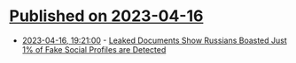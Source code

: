 # [Published on 2023-04-16](index.md)

* [2023-04-16, 19:21:00](https://tech.slashdot.org/story/23/04/16/1918244/leaked-documents-show-russians-boasted-just-1-of-fake-social-profiles-are-detected?utm_source=rss1.0mainlinkanon&utm_medium=feed) - [Leaked Documents Show Russians Boasted Just 1% of Fake Social  Profiles are Detected](https://tech.slashdot.org/story/23/04/16/1918244/leaked-documents-show-russians-boasted-just-1-of-fake-social-profiles-are-detected?utm_source=rss1.0mainlinkanon&utm_medium=feed)
